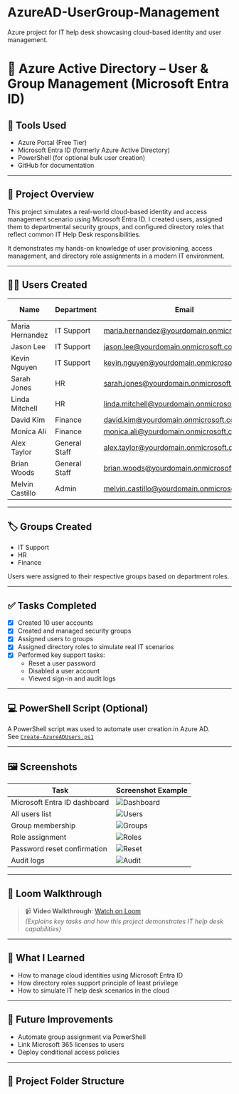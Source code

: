 # AzureAD-UserGroup-Management
Azure project for IT help desk showcasing cloud-based identity and user management.
# 💼 Azure Active Directory – User & Group Management (Microsoft Entra ID)

## 🧰 Tools Used
- Azure Portal (Free Tier)
- Microsoft Entra ID (formerly Azure Active Directory)
- PowerShell (for optional bulk user creation)
- GitHub for documentation

---

## 📌 Project Overview

This project simulates a real-world cloud-based identity and access management scenario using Microsoft Entra ID. I created users, assigned them to departmental security groups, and configured directory roles that reflect common IT Help Desk responsibilities.

It demonstrates my hands-on knowledge of user provisioning, access management, and directory role assignments in a modern IT environment.

---

## 🧑‍💻 Users Created

| Name               | Department        | Email                                  | Role Assigned              |
|--------------------|-------------------|----------------------------------------|----------------------------|
| Maria Hernandez    | IT Support        | maria.hernandez@yourdomain.onmicrosoft.com | Password Administrator     |
| Jason Lee          | IT Support        | jason.lee@yourdomain.onmicrosoft.com   | None                       |
| Kevin Nguyen       | IT Support        | kevin.nguyen@yourdomain.onmicrosoft.com| None                       |
| Sarah Jones        | HR                | sarah.jones@yourdomain.onmicrosoft.com | User Administrator         |
| Linda Mitchell     | HR                | linda.mitchell@yourdomain.onmicrosoft.com | None                   |
| David Kim          | Finance           | david.kim@yourdomain.onmicrosoft.com   | None                       |
| Monica Ali         | Finance           | monica.ali@yourdomain.onmicrosoft.com  | None                       |
| Alex Taylor        | General Staff     | alex.taylor@yourdomain.onmicrosoft.com | None                       |
| Brian Woods        | General Staff     | brian.woods@yourdomain.onmicrosoft.com | None                       |
| Melvin Castillo    | Admin             | melvin.castillo@yourdomain.onmicrosoft.com | Global Administrator    |

---

## 🏷️ Groups Created

- IT Support  
- HR  
- Finance  

Users were assigned to their respective groups based on department roles.

---

## ✅ Tasks Completed

- [x] Created 10 user accounts
- [x] Created and managed security groups
- [x] Assigned users to groups
- [x] Assigned directory roles to simulate real IT scenarios
- [x] Performed key support tasks:
  - Reset a user password
  - Disabled a user account
  - Viewed sign-in and audit logs

---

## 💻 PowerShell Script (Optional)

A PowerShell script was used to automate user creation in Azure AD.  
See [`Create-AzureADUsers.ps1`](./Create-AzureADUsers.ps1)

---

## 🖼️ Screenshots

| Task                                | Screenshot Example                  |
|-------------------------------------|-------------------------------------|
| Microsoft Entra ID dashboard        | ![Dashboard](screenshots/dashboard.png) |
| All users list                      | ![Users](screenshots/users-list.png) |
| Group membership                    | ![Groups](screenshots/group-membership.png) |
| Role assignment                     | ![Roles](screenshots/assigned-roles.png) |
| Password reset confirmation         | ![Reset](screenshots/password-reset.png) |
| Audit logs                          | ![Audit](screenshots/audit-logs.png) |

---

## 🎥 Loom Walkthrough

> 📹 **Video Walkthrough**: [Watch on Loom](https://loom.com/share/your-video-link-here)  
*(Explains key tasks and how this project demonstrates IT help desk capabilities)*

---

## 🧠 What I Learned

- How to manage cloud identities using Microsoft Entra ID
- How directory roles support principle of least privilege
- How to simulate IT help desk scenarios in the cloud

---

## 🚀 Future Improvements

- Automate group assignment via PowerShell
- Link Microsoft 365 licenses to users
- Deploy conditional access policies

---

## 📎 Project Folder Structure


